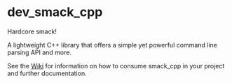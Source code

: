 # dev_smack_cpp
Hardcore smack!

A lightweight C++ library that offers a simple yet powerful command line parsing API and more.

See the [Wiki](https://github.com/smacklib/dev_smack_cpp/wiki) for information on how to consume smack_cpp in your project and further documentation.
